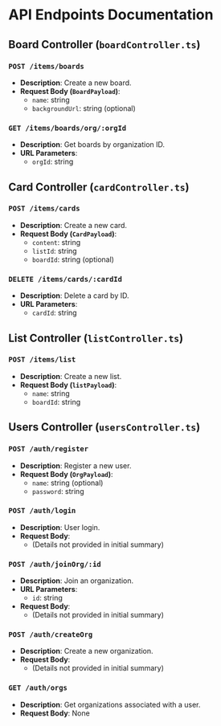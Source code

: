 # API Endpoints Documentation

## Board Controller (`boardController.ts`)

### `POST /items/boards`
- **Description**: Create a new board.
- **Request Body (`BoardPayload`)**:
  - `name`: string
  - `backgroundUrl`: string (optional)

### `GET /items/boards/org/:orgId`
- **Description**: Get boards by organization ID.
- **URL Parameters**:
  - `orgId`: string

## Card Controller (`cardController.ts`)

### `POST /items/cards`
- **Description**: Create a new card.
- **Request Body (`CardPayload`)**:
  - `content`: string
  - `listId`: string
  - `boardId`: string (optional)

### `DELETE /items/cards/:cardId`
- **Description**: Delete a card by ID.
- **URL Parameters**:
  - `cardId`: string

## List Controller (`listController.ts`)

### `POST /items/list`
- **Description**: Create a new list.
- **Request Body (`listPayload`)**:
  - `name`: string
  - `boardId`: string

## Users Controller (`usersController.ts`)

### `POST /auth/register`
- **Description**: Register a new user.
- **Request Body (`OrgPayload`)**:
  - `name`: string (optional)
  - `password`: string

### `POST /auth/login`
- **Description**: User login.
- **Request Body**:
  - (Details not provided in initial summary)

### `POST /auth/joinOrg/:id`
- **Description**: Join an organization.
- **URL Parameters**:
  - `id`: string
- **Request Body**:
  - (Details not provided in initial summary)

### `POST /auth/createOrg`
- **Description**: Create a new organization.
- **Request Body**:
  - (Details not provided in initial summary)

### `GET /auth/orgs`
- **Description**: Get organizations associated with a user.
- **Request Body**: None